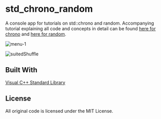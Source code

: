 # std_chrono_random
A console app for tutorials on std::chrono and random. Accompanying tutorial explaining all code and concepts in detail can be found [here for chrono](http://www.lavaxp.net/cpp-standard-library-in-game-dev-1-std-chrono/) and [here for random](http://www.lavaxp.net/cpp-standard-library-in-game-dev-2-std-random/).

![menu-1](https://user-images.githubusercontent.com/27367475/69744539-39bde680-10f5-11ea-96e8-b92032c47a22.png)

![suitedShuffle](https://user-images.githubusercontent.com/27367475/69744424-fe231c80-10f4-11ea-9240-daad8cde4890.png)

## Built With

[Visual C++ Standard Library](https://msdn.microsoft.com/en-us/library/ct1as7hw.aspx)

## License

All original code is licensed under the MIT License.
